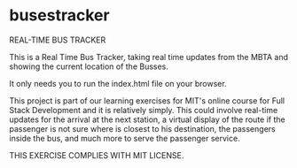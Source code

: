 # busestracker

REAL-TIME BUS TRACKER

This is a Real Time Bus Tracker, taking real time updates from the MBTA and showing the current location of the Busses.

It only needs you to run the index.html file on your browser.

This project is part of our learning exercises for MIT's online course for Full Stack Development and it is relatively simply. This could involve real-time updates for the arrival at the next station, a virtual display of the route if the passenger is not sure where is closest to his destination, the passengers inside the bus, and much more to serve the passenger service.


THIS EXERCISE COMPLIES WITH MIT LICENSE.
